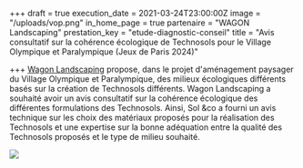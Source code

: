 +++
draft = true
execution_date = 2021-03-24T23:00:00Z
image = "/uploads/vop.png"
in_home_page = true
partenaire = "WAGON Landscaping"
prestation_key = "etude-diagnostic-conseil"
title = "Avis consultatif sur la cohérence écologique de Technosols pour le Village Olympique et Paralympique (Jeux de Paris 2024)"

+++
[Wagon Landscaping](https://www.wagon-landscaping.fr/) propose, dans le projet d'aménagement paysager du Village Olympique et Paralympique, des milieux écologiques différents basés sur la création de Technosols différents. Wagon Landscaping a souhaité avoir un avis consultatif sur la cohérence écologique des différentes formulations des Technosols. Ainsi, Sol &co a fourni un avis technique sur les choix des matériaux proposés pour la réalisation des Technosols et une expertise sur la bonne adéquation entre la qualité des Technosols proposés et le type de milieu souhaité.

![](/uploads/vop-2.png)